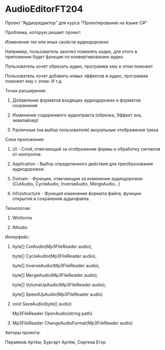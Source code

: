 # AudioEditorFT204

Проект “Аудиоредактор” для курса “Проектирование на языке C#”

Проблема, которую решает проект: 

Изменение тех или иных свойств аудиодорожки:

Например, пользователь захотел поменять кодек, для этого в приложении будет функция по конвертированию аудио.

Пользователь хочет обрезать аудио, программа ему в этом поможет

Пользователь хочет добавить новых эффектов в аудио, программа поможет ему с этим. И т.д.

Точки расширения:

1) Добавление форматов входящих аудиодорожек и форматов сохранения

2) Изменение содержимого аудиотракта (обрезка, 
Эффект эха, эквалайзер)

3) Различные (на выбор пользователя) визуальные отображения трека

Слои приложения:

1) UI - Слой, отвечающий за отображение формы и обработку сигналов от контролов.

2) Application - Выбор определенного действия для преобразования аудиодорожки.

3) Domain - Функции, отвечающие за изменение аудиодорожки (CutAudio, CycleAudio, InverseAudio, MergeAudio...)

4) Infrastructure - Функция изменения формата файла, функции открытия и сохранения аудиофайла.

Технологии:

1) Winforms

2) NAudio

Интерфейс:

1) byte[] CutAudio(Mp3FileReader audio), 

   byte[] CycleAudio(Mp3FileReader audio),

   byte[] InverseAudio(Mp3FileReader audio), 
   
   byte[] MergeAudio(Mp3FileReader audio),
   
   byte[] VolumeUpAudio(Mp3FileReader audio),
   
   byte[] SpeedUpAudio(Mp3FileReader audio)

2) void SaveAudio(byte[] audio)

   Mp3FileReader OpenAudio(string path)
   
3) Mp3FileReader ChangeAudioFormat(Mp3FileReader audio)

Авторы проекта:

Пермяков Артём, Бургарт Артём, Сергеев Егор
